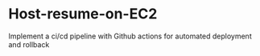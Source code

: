 # Host-resume-on-EC2
Implement a ci/cd pipeline with Github actions for automated deployment and rollback
